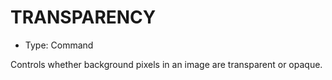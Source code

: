 # TRANSPARENCY

- Type: Command

Controls whether background pixels in an image are transparent or opaque.
